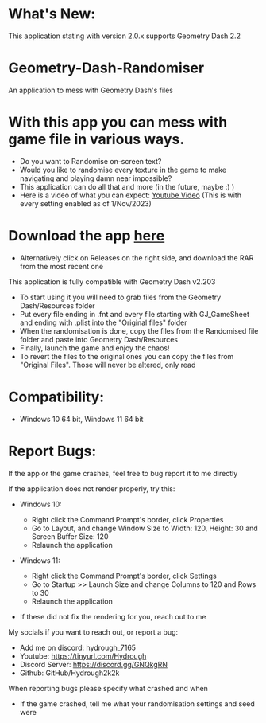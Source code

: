 # What's New:
This application stating with version 2.0.x supports Geometry Dash 2.2

# Geometry-Dash-Randomiser
An application to mess with Geometry Dash's files

# With this app you can mess with game file in various ways.

- Do you want to Randomise on-screen text?
- Would you like to randomise every texture in the game to make navigating and playing damn near impossible?
- This application can do all that and more (in the future, maybe :) )
- Here is a video of what you can expect: [Youtube Video](https://youtu.be/joB3ZjvAnq8) (This is with every setting enabled as of 1/Nov/2023)

# Download the app [here](https://github.com/Hydrough2k2k/Geometry-Dash-Randomiser/releases/tag/Geometry_Dash_Randomiser)

 - Alternatively click on Releases on the right side, and download the RAR from the most recent one

This application is fully compatible with Geometry Dash v2.203
- To start using it you will need to grab files from the Geometry Dash/Resources folder
- Put every file ending in .fnt and every file starting with GJ_GameSheet and ending with .plist into the "Original files" folder
- When the randomisation is done, copy the files from the Randomised file folder and paste into Geometry Dash/Resources
- Finally, launch the game and enjoy the chaos!
- To revert the files to the original ones you can copy the files from "Original Files". Those will never be altered, only read

# Compatibility:

- Windows 10 64 bit, Windows 11 64 bit

# Report Bugs:

If the app or the game crashes, feel free to bug report it to me directly

If the application does not render properly, try this:

 - Windows 10:
     - Right click the Command Prompt's border, click Properties
     - Go to Layout, and change Window Size to Width: 120, Height: 30 and Screen Buffer Size: 120
     - Relaunch the application

 - Windows 11:
     - Right click the Command Prompt's border, click Settings
     - Go to Startup >> Launch Size and change Columns to 120 and Rows to 30
     - Relaunch the application

 - If these did not fix the rendering for you, reach out to me

My socials if you want to reach out, or report a bug:
 - Add me on discord: hydrough_7165
 - Youtube: https://tinyurl.com/Hydrough
 - Discord Server: https://discord.gg/GNQkgRN
 - Github: GitHub/Hydrough2k2k

When reporting bugs please specify what crashed and when
 - If the game crashed, tell me what your randomisation settings and seed were
